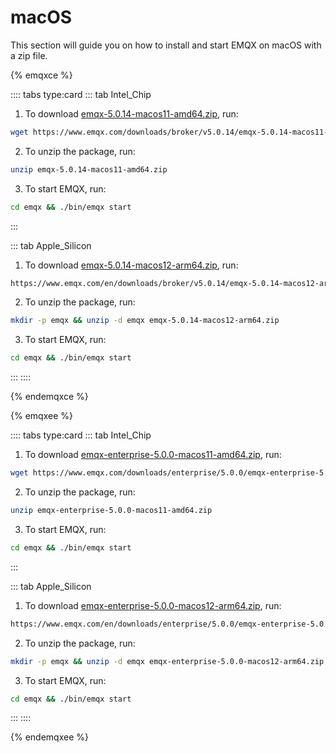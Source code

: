 # macOS

This section will guide you on how to install and start EMQX on macOS with a zip file.

{% emqxce %}

:::: tabs type:card
::: tab Intel_Chip

1. To download [emqx-5.0.14-macos11-amd64.zip](https://www.emqx.com/downloads/broker/v5.0.14/emqx-5.0.14-macos11-amd64.zip), run:

```bash
wget https://www.emqx.com/downloads/broker/v5.0.14/emqx-5.0.14-macos11-amd64.zip
```

2. To unzip the package, run:

```bash
unzip emqx-5.0.14-macos11-amd64.zip
```

3. To start EMQX, run:

```bash
cd emqx && ./bin/emqx start
```

:::

::: tab Apple_Silicon

1. To download [emqx-5.0.14-macos12-arm64.zip](https://www.emqx.com/en/downloads/broker/v5.0.14/emqx-5.0.14-macos12-arm64.zip), run:

```bash
https://www.emqx.com/en/downloads/broker/v5.0.14/emqx-5.0.14-macos12-arm64.zip
```

2. To unzip the package, run:

```bash
mkdir -p emqx && unzip -d emqx emqx-5.0.14-macos12-arm64.zip
```

3. To start EMQX, run:

```bash
cd emqx && ./bin/emqx start
```

:::
::::



{% endemqxce %}

{% emqxee %}

:::: tabs type:card
::: tab Intel_Chip

1. To download [emqx-enterprise-5.0.0-macos11-amd64.zip](https://www.emqx.com/downloads/enterprise/5.0.0/emqx-enterprise-5.0.0-macos11-amd64.zip), run:

```bash
wget https://www.emqx.com/downloads/enterprise/5.0.0/emqx-enterprise-5.0.0-macos11-amd64.zip
```

2. To unzip the package, run:

```bash
unzip emqx-enterprise-5.0.0-macos11-amd64.zip
```

3. To start EMQX, run:

```bash
cd emqx && ./bin/emqx start
```

:::

::: tab Apple_Silicon

1. To download [emqx-enterprise-5.0.0-macos12-arm64.zip](https://www.emqx.com/en/downloads/enterprise/5.0.0/emqx-enterprise-5.0.0-macos12-arm64.zip), run:

```bash
https://www.emqx.com/en/downloads/enterprise/5.0.0/emqx-enterprise-5.0.0-macos12-arm64.zip
```

2. To unzip the package, run:

```bash
mkdir -p emqx && unzip -d emqx emqx-enterprise-5.0.0-macos12-arm64.zip
```

3. To start EMQX, run:

```bash
cd emqx && ./bin/emqx start
```

:::
::::


{% endemqxee %}